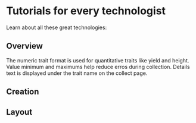 
# Tutorials for every technologist

Learn about all these great technologies:

## Overview

The numeric trait format is used for quantitative traits like yield and height. Value minimum and maximums help reduce erros during collection. Details text is displayed under the trait name on the collect page.

## Creation


## Layout